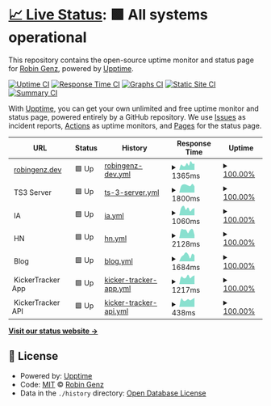 # [📈 Live Status](https://robingenz.github.io/upptime): <!--live status--> **🟩 All systems operational**

This repository contains the open-source uptime monitor and status page for [Robin Genz](https://robingenz.dev), powered by [Upptime](https://github.com/upptime/upptime).

[![Uptime CI](https://github.com/robingenz/upptime/workflows/Uptime%20CI/badge.svg)](https://github.com/robingenz/upptime/actions?query=workflow%3A%22Uptime+CI%22)
[![Response Time CI](https://github.com/robingenz/upptime/workflows/Response%20Time%20CI/badge.svg)](https://github.com/robingenz/upptime/actions?query=workflow%3A%22Response+Time+CI%22)
[![Graphs CI](https://github.com/robingenz/upptime/workflows/Graphs%20CI/badge.svg)](https://github.com/robingenz/upptime/actions?query=workflow%3A%22Graphs+CI%22)
[![Static Site CI](https://github.com/robingenz/upptime/workflows/Static%20Site%20CI/badge.svg)](https://github.com/robingenz/upptime/actions?query=workflow%3A%22Static+Site+CI%22)
[![Summary CI](https://github.com/robingenz/upptime/workflows/Summary%20CI/badge.svg)](https://github.com/robingenz/upptime/actions?query=workflow%3A%22Summary+CI%22)

With [Upptime](https://upptime.js.org), you can get your own unlimited and free uptime monitor and status page, powered entirely by a GitHub repository. We use [Issues](https://github.com/robingenz/upptime/issues) as incident reports, [Actions](https://github.com/robingenz/upptime/actions) as uptime monitors, and [Pages](https://robingenz.github.io/upptime) for the status page.

<!--start: status pages-->
<!-- This summary is generated by Upptime (https://github.com/upptime/upptime) -->
<!-- Do not edit this manually, your changes will be overwritten -->
<!-- prettier-ignore -->
| URL | Status | History | Response Time | Uptime |
| --- | ------ | ------- | ------------- | ------ |
| <img alt="" src="https://icons.duckduckgo.com/ip3/robingenz.dev.ico" height="13"> [robingenz.dev](https://robingenz.dev/) | 🟩 Up | [robingenz-dev.yml](https://github.com/robingenz/upptime/commits/HEAD/history/robingenz-dev.yml) | <details><summary><img alt="Response time graph" src="./graphs/robingenz-dev/response-time-week.png" height="20"> 1365ms</summary><br><a href="https://robingenz.github.io/upptime/history/robingenz-dev"><img alt="Response time 1662" src="https://img.shields.io/endpoint?url=https%3A%2F%2Fraw.githubusercontent.com%2Frobingenz%2Fupptime%2FHEAD%2Fapi%2Frobingenz-dev%2Fresponse-time.json"></a><br><a href="https://robingenz.github.io/upptime/history/robingenz-dev"><img alt="24-hour response time 1439" src="https://img.shields.io/endpoint?url=https%3A%2F%2Fraw.githubusercontent.com%2Frobingenz%2Fupptime%2FHEAD%2Fapi%2Frobingenz-dev%2Fresponse-time-day.json"></a><br><a href="https://robingenz.github.io/upptime/history/robingenz-dev"><img alt="7-day response time 1365" src="https://img.shields.io/endpoint?url=https%3A%2F%2Fraw.githubusercontent.com%2Frobingenz%2Fupptime%2FHEAD%2Fapi%2Frobingenz-dev%2Fresponse-time-week.json"></a><br><a href="https://robingenz.github.io/upptime/history/robingenz-dev"><img alt="30-day response time 1517" src="https://img.shields.io/endpoint?url=https%3A%2F%2Fraw.githubusercontent.com%2Frobingenz%2Fupptime%2FHEAD%2Fapi%2Frobingenz-dev%2Fresponse-time-month.json"></a><br><a href="https://robingenz.github.io/upptime/history/robingenz-dev"><img alt="1-year response time 1616" src="https://img.shields.io/endpoint?url=https%3A%2F%2Fraw.githubusercontent.com%2Frobingenz%2Fupptime%2FHEAD%2Fapi%2Frobingenz-dev%2Fresponse-time-year.json"></a></details> | <details><summary><a href="https://robingenz.github.io/upptime/history/robingenz-dev">100.00%</a></summary><a href="https://robingenz.github.io/upptime/history/robingenz-dev"><img alt="All-time uptime 99.92%" src="https://img.shields.io/endpoint?url=https%3A%2F%2Fraw.githubusercontent.com%2Frobingenz%2Fupptime%2FHEAD%2Fapi%2Frobingenz-dev%2Fuptime.json"></a><br><a href="https://robingenz.github.io/upptime/history/robingenz-dev"><img alt="24-hour uptime 100.00%" src="https://img.shields.io/endpoint?url=https%3A%2F%2Fraw.githubusercontent.com%2Frobingenz%2Fupptime%2FHEAD%2Fapi%2Frobingenz-dev%2Fuptime-day.json"></a><br><a href="https://robingenz.github.io/upptime/history/robingenz-dev"><img alt="7-day uptime 100.00%" src="https://img.shields.io/endpoint?url=https%3A%2F%2Fraw.githubusercontent.com%2Frobingenz%2Fupptime%2FHEAD%2Fapi%2Frobingenz-dev%2Fuptime-week.json"></a><br><a href="https://robingenz.github.io/upptime/history/robingenz-dev"><img alt="30-day uptime 100.00%" src="https://img.shields.io/endpoint?url=https%3A%2F%2Fraw.githubusercontent.com%2Frobingenz%2Fupptime%2FHEAD%2Fapi%2Frobingenz-dev%2Fuptime-month.json"></a><br><a href="https://robingenz.github.io/upptime/history/robingenz-dev"><img alt="1-year uptime 99.95%" src="https://img.shields.io/endpoint?url=https%3A%2F%2Fraw.githubusercontent.com%2Frobingenz%2Fupptime%2FHEAD%2Fapi%2Frobingenz-dev%2Fuptime-year.json"></a></details>
| <img alt="" src="https://icons.duckduckgo.com/ip3/null.ico" height="13"> TS3 Server | 🟩 Up | [ts-3-server.yml](https://github.com/robingenz/upptime/commits/HEAD/history/ts-3-server.yml) | <details><summary><img alt="Response time graph" src="./graphs/ts-3-server/response-time-week.png" height="20"> 1800ms</summary><br><a href="https://robingenz.github.io/upptime/history/ts-3-server"><img alt="Response time 1451" src="https://img.shields.io/endpoint?url=https%3A%2F%2Fraw.githubusercontent.com%2Frobingenz%2Fupptime%2FHEAD%2Fapi%2Fts-3-server%2Fresponse-time.json"></a><br><a href="https://robingenz.github.io/upptime/history/ts-3-server"><img alt="24-hour response time 1745" src="https://img.shields.io/endpoint?url=https%3A%2F%2Fraw.githubusercontent.com%2Frobingenz%2Fupptime%2FHEAD%2Fapi%2Fts-3-server%2Fresponse-time-day.json"></a><br><a href="https://robingenz.github.io/upptime/history/ts-3-server"><img alt="7-day response time 1800" src="https://img.shields.io/endpoint?url=https%3A%2F%2Fraw.githubusercontent.com%2Frobingenz%2Fupptime%2FHEAD%2Fapi%2Fts-3-server%2Fresponse-time-week.json"></a><br><a href="https://robingenz.github.io/upptime/history/ts-3-server"><img alt="30-day response time 1559" src="https://img.shields.io/endpoint?url=https%3A%2F%2Fraw.githubusercontent.com%2Frobingenz%2Fupptime%2FHEAD%2Fapi%2Fts-3-server%2Fresponse-time-month.json"></a><br><a href="https://robingenz.github.io/upptime/history/ts-3-server"><img alt="1-year response time 1497" src="https://img.shields.io/endpoint?url=https%3A%2F%2Fraw.githubusercontent.com%2Frobingenz%2Fupptime%2FHEAD%2Fapi%2Fts-3-server%2Fresponse-time-year.json"></a></details> | <details><summary><a href="https://robingenz.github.io/upptime/history/ts-3-server">100.00%</a></summary><a href="https://robingenz.github.io/upptime/history/ts-3-server"><img alt="All-time uptime 95.40%" src="https://img.shields.io/endpoint?url=https%3A%2F%2Fraw.githubusercontent.com%2Frobingenz%2Fupptime%2FHEAD%2Fapi%2Fts-3-server%2Fuptime.json"></a><br><a href="https://robingenz.github.io/upptime/history/ts-3-server"><img alt="24-hour uptime 100.00%" src="https://img.shields.io/endpoint?url=https%3A%2F%2Fraw.githubusercontent.com%2Frobingenz%2Fupptime%2FHEAD%2Fapi%2Fts-3-server%2Fuptime-day.json"></a><br><a href="https://robingenz.github.io/upptime/history/ts-3-server"><img alt="7-day uptime 100.00%" src="https://img.shields.io/endpoint?url=https%3A%2F%2Fraw.githubusercontent.com%2Frobingenz%2Fupptime%2FHEAD%2Fapi%2Fts-3-server%2Fuptime-week.json"></a><br><a href="https://robingenz.github.io/upptime/history/ts-3-server"><img alt="30-day uptime 100.00%" src="https://img.shields.io/endpoint?url=https%3A%2F%2Fraw.githubusercontent.com%2Frobingenz%2Fupptime%2FHEAD%2Fapi%2Fts-3-server%2Fuptime-month.json"></a><br><a href="https://robingenz.github.io/upptime/history/ts-3-server"><img alt="1-year uptime 91.02%" src="https://img.shields.io/endpoint?url=https%3A%2F%2Fraw.githubusercontent.com%2Frobingenz%2Fupptime%2FHEAD%2Fapi%2Fts-3-server%2Fuptime-year.json"></a></details>
| <img alt="" src="https://icons.duckduckgo.com/ip3/null.ico" height="13"> IA | 🟩 Up | [ia.yml](https://github.com/robingenz/upptime/commits/HEAD/history/ia.yml) | <details><summary><img alt="Response time graph" src="./graphs/ia/response-time-week.png" height="20"> 1060ms</summary><br><a href="https://robingenz.github.io/upptime/history/ia"><img alt="Response time 1123" src="https://img.shields.io/endpoint?url=https%3A%2F%2Fraw.githubusercontent.com%2Frobingenz%2Fupptime%2FHEAD%2Fapi%2Fia%2Fresponse-time.json"></a><br><a href="https://robingenz.github.io/upptime/history/ia"><img alt="24-hour response time 1203" src="https://img.shields.io/endpoint?url=https%3A%2F%2Fraw.githubusercontent.com%2Frobingenz%2Fupptime%2FHEAD%2Fapi%2Fia%2Fresponse-time-day.json"></a><br><a href="https://robingenz.github.io/upptime/history/ia"><img alt="7-day response time 1060" src="https://img.shields.io/endpoint?url=https%3A%2F%2Fraw.githubusercontent.com%2Frobingenz%2Fupptime%2FHEAD%2Fapi%2Fia%2Fresponse-time-week.json"></a><br><a href="https://robingenz.github.io/upptime/history/ia"><img alt="30-day response time 2008" src="https://img.shields.io/endpoint?url=https%3A%2F%2Fraw.githubusercontent.com%2Frobingenz%2Fupptime%2FHEAD%2Fapi%2Fia%2Fresponse-time-month.json"></a><br><a href="https://robingenz.github.io/upptime/history/ia"><img alt="1-year response time 1191" src="https://img.shields.io/endpoint?url=https%3A%2F%2Fraw.githubusercontent.com%2Frobingenz%2Fupptime%2FHEAD%2Fapi%2Fia%2Fresponse-time-year.json"></a></details> | <details><summary><a href="https://robingenz.github.io/upptime/history/ia">100.00%</a></summary><a href="https://robingenz.github.io/upptime/history/ia"><img alt="All-time uptime 99.95%" src="https://img.shields.io/endpoint?url=https%3A%2F%2Fraw.githubusercontent.com%2Frobingenz%2Fupptime%2FHEAD%2Fapi%2Fia%2Fuptime.json"></a><br><a href="https://robingenz.github.io/upptime/history/ia"><img alt="24-hour uptime 100.00%" src="https://img.shields.io/endpoint?url=https%3A%2F%2Fraw.githubusercontent.com%2Frobingenz%2Fupptime%2FHEAD%2Fapi%2Fia%2Fuptime-day.json"></a><br><a href="https://robingenz.github.io/upptime/history/ia"><img alt="7-day uptime 100.00%" src="https://img.shields.io/endpoint?url=https%3A%2F%2Fraw.githubusercontent.com%2Frobingenz%2Fupptime%2FHEAD%2Fapi%2Fia%2Fuptime-week.json"></a><br><a href="https://robingenz.github.io/upptime/history/ia"><img alt="30-day uptime 100.00%" src="https://img.shields.io/endpoint?url=https%3A%2F%2Fraw.githubusercontent.com%2Frobingenz%2Fupptime%2FHEAD%2Fapi%2Fia%2Fuptime-month.json"></a><br><a href="https://robingenz.github.io/upptime/history/ia"><img alt="1-year uptime 99.97%" src="https://img.shields.io/endpoint?url=https%3A%2F%2Fraw.githubusercontent.com%2Frobingenz%2Fupptime%2FHEAD%2Fapi%2Fia%2Fuptime-year.json"></a></details>
| <img alt="" src="https://icons.duckduckgo.com/ip3/null.ico" height="13"> HN | 🟩 Up | [hn.yml](https://github.com/robingenz/upptime/commits/HEAD/history/hn.yml) | <details><summary><img alt="Response time graph" src="./graphs/hn/response-time-week.png" height="20"> 2128ms</summary><br><a href="https://robingenz.github.io/upptime/history/hn"><img alt="Response time 2415" src="https://img.shields.io/endpoint?url=https%3A%2F%2Fraw.githubusercontent.com%2Frobingenz%2Fupptime%2FHEAD%2Fapi%2Fhn%2Fresponse-time.json"></a><br><a href="https://robingenz.github.io/upptime/history/hn"><img alt="24-hour response time 2678" src="https://img.shields.io/endpoint?url=https%3A%2F%2Fraw.githubusercontent.com%2Frobingenz%2Fupptime%2FHEAD%2Fapi%2Fhn%2Fresponse-time-day.json"></a><br><a href="https://robingenz.github.io/upptime/history/hn"><img alt="7-day response time 2128" src="https://img.shields.io/endpoint?url=https%3A%2F%2Fraw.githubusercontent.com%2Frobingenz%2Fupptime%2FHEAD%2Fapi%2Fhn%2Fresponse-time-week.json"></a><br><a href="https://robingenz.github.io/upptime/history/hn"><img alt="30-day response time 2662" src="https://img.shields.io/endpoint?url=https%3A%2F%2Fraw.githubusercontent.com%2Frobingenz%2Fupptime%2FHEAD%2Fapi%2Fhn%2Fresponse-time-month.json"></a><br><a href="https://robingenz.github.io/upptime/history/hn"><img alt="1-year response time 2447" src="https://img.shields.io/endpoint?url=https%3A%2F%2Fraw.githubusercontent.com%2Frobingenz%2Fupptime%2FHEAD%2Fapi%2Fhn%2Fresponse-time-year.json"></a></details> | <details><summary><a href="https://robingenz.github.io/upptime/history/hn">100.00%</a></summary><a href="https://robingenz.github.io/upptime/history/hn"><img alt="All-time uptime 99.93%" src="https://img.shields.io/endpoint?url=https%3A%2F%2Fraw.githubusercontent.com%2Frobingenz%2Fupptime%2FHEAD%2Fapi%2Fhn%2Fuptime.json"></a><br><a href="https://robingenz.github.io/upptime/history/hn"><img alt="24-hour uptime 100.00%" src="https://img.shields.io/endpoint?url=https%3A%2F%2Fraw.githubusercontent.com%2Frobingenz%2Fupptime%2FHEAD%2Fapi%2Fhn%2Fuptime-day.json"></a><br><a href="https://robingenz.github.io/upptime/history/hn"><img alt="7-day uptime 100.00%" src="https://img.shields.io/endpoint?url=https%3A%2F%2Fraw.githubusercontent.com%2Frobingenz%2Fupptime%2FHEAD%2Fapi%2Fhn%2Fuptime-week.json"></a><br><a href="https://robingenz.github.io/upptime/history/hn"><img alt="30-day uptime 100.00%" src="https://img.shields.io/endpoint?url=https%3A%2F%2Fraw.githubusercontent.com%2Frobingenz%2Fupptime%2FHEAD%2Fapi%2Fhn%2Fuptime-month.json"></a><br><a href="https://robingenz.github.io/upptime/history/hn"><img alt="1-year uptime 99.96%" src="https://img.shields.io/endpoint?url=https%3A%2F%2Fraw.githubusercontent.com%2Frobingenz%2Fupptime%2FHEAD%2Fapi%2Fhn%2Fuptime-year.json"></a></details>
| <img alt="" src="https://icons.duckduckgo.com/ip3/null.ico" height="13"> Blog | 🟩 Up | [blog.yml](https://github.com/robingenz/upptime/commits/HEAD/history/blog.yml) | <details><summary><img alt="Response time graph" src="./graphs/blog/response-time-week.png" height="20"> 1684ms</summary><br><a href="https://robingenz.github.io/upptime/history/blog"><img alt="Response time 1834" src="https://img.shields.io/endpoint?url=https%3A%2F%2Fraw.githubusercontent.com%2Frobingenz%2Fupptime%2FHEAD%2Fapi%2Fblog%2Fresponse-time.json"></a><br><a href="https://robingenz.github.io/upptime/history/blog"><img alt="24-hour response time 2345" src="https://img.shields.io/endpoint?url=https%3A%2F%2Fraw.githubusercontent.com%2Frobingenz%2Fupptime%2FHEAD%2Fapi%2Fblog%2Fresponse-time-day.json"></a><br><a href="https://robingenz.github.io/upptime/history/blog"><img alt="7-day response time 1684" src="https://img.shields.io/endpoint?url=https%3A%2F%2Fraw.githubusercontent.com%2Frobingenz%2Fupptime%2FHEAD%2Fapi%2Fblog%2Fresponse-time-week.json"></a><br><a href="https://robingenz.github.io/upptime/history/blog"><img alt="30-day response time 2625" src="https://img.shields.io/endpoint?url=https%3A%2F%2Fraw.githubusercontent.com%2Frobingenz%2Fupptime%2FHEAD%2Fapi%2Fblog%2Fresponse-time-month.json"></a><br><a href="https://robingenz.github.io/upptime/history/blog"><img alt="1-year response time 1877" src="https://img.shields.io/endpoint?url=https%3A%2F%2Fraw.githubusercontent.com%2Frobingenz%2Fupptime%2FHEAD%2Fapi%2Fblog%2Fresponse-time-year.json"></a></details> | <details><summary><a href="https://robingenz.github.io/upptime/history/blog">100.00%</a></summary><a href="https://robingenz.github.io/upptime/history/blog"><img alt="All-time uptime 99.95%" src="https://img.shields.io/endpoint?url=https%3A%2F%2Fraw.githubusercontent.com%2Frobingenz%2Fupptime%2FHEAD%2Fapi%2Fblog%2Fuptime.json"></a><br><a href="https://robingenz.github.io/upptime/history/blog"><img alt="24-hour uptime 100.00%" src="https://img.shields.io/endpoint?url=https%3A%2F%2Fraw.githubusercontent.com%2Frobingenz%2Fupptime%2FHEAD%2Fapi%2Fblog%2Fuptime-day.json"></a><br><a href="https://robingenz.github.io/upptime/history/blog"><img alt="7-day uptime 100.00%" src="https://img.shields.io/endpoint?url=https%3A%2F%2Fraw.githubusercontent.com%2Frobingenz%2Fupptime%2FHEAD%2Fapi%2Fblog%2Fuptime-week.json"></a><br><a href="https://robingenz.github.io/upptime/history/blog"><img alt="30-day uptime 100.00%" src="https://img.shields.io/endpoint?url=https%3A%2F%2Fraw.githubusercontent.com%2Frobingenz%2Fupptime%2FHEAD%2Fapi%2Fblog%2Fuptime-month.json"></a><br><a href="https://robingenz.github.io/upptime/history/blog"><img alt="1-year uptime 99.96%" src="https://img.shields.io/endpoint?url=https%3A%2F%2Fraw.githubusercontent.com%2Frobingenz%2Fupptime%2FHEAD%2Fapi%2Fblog%2Fuptime-year.json"></a></details>
| <img alt="" src="https://icons.duckduckgo.com/ip3/null.ico" height="13"> KickerTracker App | 🟩 Up | [kicker-tracker-app.yml](https://github.com/robingenz/upptime/commits/HEAD/history/kicker-tracker-app.yml) | <details><summary><img alt="Response time graph" src="./graphs/kicker-tracker-app/response-time-week.png" height="20"> 1217ms</summary><br><a href="https://robingenz.github.io/upptime/history/kicker-tracker-app"><img alt="Response time 1407" src="https://img.shields.io/endpoint?url=https%3A%2F%2Fraw.githubusercontent.com%2Frobingenz%2Fupptime%2FHEAD%2Fapi%2Fkicker-tracker-app%2Fresponse-time.json"></a><br><a href="https://robingenz.github.io/upptime/history/kicker-tracker-app"><img alt="24-hour response time 1723" src="https://img.shields.io/endpoint?url=https%3A%2F%2Fraw.githubusercontent.com%2Frobingenz%2Fupptime%2FHEAD%2Fapi%2Fkicker-tracker-app%2Fresponse-time-day.json"></a><br><a href="https://robingenz.github.io/upptime/history/kicker-tracker-app"><img alt="7-day response time 1217" src="https://img.shields.io/endpoint?url=https%3A%2F%2Fraw.githubusercontent.com%2Frobingenz%2Fupptime%2FHEAD%2Fapi%2Fkicker-tracker-app%2Fresponse-time-week.json"></a><br><a href="https://robingenz.github.io/upptime/history/kicker-tracker-app"><img alt="30-day response time 1858" src="https://img.shields.io/endpoint?url=https%3A%2F%2Fraw.githubusercontent.com%2Frobingenz%2Fupptime%2FHEAD%2Fapi%2Fkicker-tracker-app%2Fresponse-time-month.json"></a><br><a href="https://robingenz.github.io/upptime/history/kicker-tracker-app"><img alt="1-year response time 1531" src="https://img.shields.io/endpoint?url=https%3A%2F%2Fraw.githubusercontent.com%2Frobingenz%2Fupptime%2FHEAD%2Fapi%2Fkicker-tracker-app%2Fresponse-time-year.json"></a></details> | <details><summary><a href="https://robingenz.github.io/upptime/history/kicker-tracker-app">100.00%</a></summary><a href="https://robingenz.github.io/upptime/history/kicker-tracker-app"><img alt="All-time uptime 99.96%" src="https://img.shields.io/endpoint?url=https%3A%2F%2Fraw.githubusercontent.com%2Frobingenz%2Fupptime%2FHEAD%2Fapi%2Fkicker-tracker-app%2Fuptime.json"></a><br><a href="https://robingenz.github.io/upptime/history/kicker-tracker-app"><img alt="24-hour uptime 100.00%" src="https://img.shields.io/endpoint?url=https%3A%2F%2Fraw.githubusercontent.com%2Frobingenz%2Fupptime%2FHEAD%2Fapi%2Fkicker-tracker-app%2Fuptime-day.json"></a><br><a href="https://robingenz.github.io/upptime/history/kicker-tracker-app"><img alt="7-day uptime 100.00%" src="https://img.shields.io/endpoint?url=https%3A%2F%2Fraw.githubusercontent.com%2Frobingenz%2Fupptime%2FHEAD%2Fapi%2Fkicker-tracker-app%2Fuptime-week.json"></a><br><a href="https://robingenz.github.io/upptime/history/kicker-tracker-app"><img alt="30-day uptime 100.00%" src="https://img.shields.io/endpoint?url=https%3A%2F%2Fraw.githubusercontent.com%2Frobingenz%2Fupptime%2FHEAD%2Fapi%2Fkicker-tracker-app%2Fuptime-month.json"></a><br><a href="https://robingenz.github.io/upptime/history/kicker-tracker-app"><img alt="1-year uptime 99.95%" src="https://img.shields.io/endpoint?url=https%3A%2F%2Fraw.githubusercontent.com%2Frobingenz%2Fupptime%2FHEAD%2Fapi%2Fkicker-tracker-app%2Fuptime-year.json"></a></details>
| <img alt="" src="https://icons.duckduckgo.com/ip3/null.ico" height="13"> KickerTracker API | 🟩 Up | [kicker-tracker-api.yml](https://github.com/robingenz/upptime/commits/HEAD/history/kicker-tracker-api.yml) | <details><summary><img alt="Response time graph" src="./graphs/kicker-tracker-api/response-time-week.png" height="20"> 438ms</summary><br><a href="https://robingenz.github.io/upptime/history/kicker-tracker-api"><img alt="Response time 523" src="https://img.shields.io/endpoint?url=https%3A%2F%2Fraw.githubusercontent.com%2Frobingenz%2Fupptime%2FHEAD%2Fapi%2Fkicker-tracker-api%2Fresponse-time.json"></a><br><a href="https://robingenz.github.io/upptime/history/kicker-tracker-api"><img alt="24-hour response time 568" src="https://img.shields.io/endpoint?url=https%3A%2F%2Fraw.githubusercontent.com%2Frobingenz%2Fupptime%2FHEAD%2Fapi%2Fkicker-tracker-api%2Fresponse-time-day.json"></a><br><a href="https://robingenz.github.io/upptime/history/kicker-tracker-api"><img alt="7-day response time 438" src="https://img.shields.io/endpoint?url=https%3A%2F%2Fraw.githubusercontent.com%2Frobingenz%2Fupptime%2FHEAD%2Fapi%2Fkicker-tracker-api%2Fresponse-time-week.json"></a><br><a href="https://robingenz.github.io/upptime/history/kicker-tracker-api"><img alt="30-day response time 445" src="https://img.shields.io/endpoint?url=https%3A%2F%2Fraw.githubusercontent.com%2Frobingenz%2Fupptime%2FHEAD%2Fapi%2Fkicker-tracker-api%2Fresponse-time-month.json"></a><br><a href="https://robingenz.github.io/upptime/history/kicker-tracker-api"><img alt="1-year response time 445" src="https://img.shields.io/endpoint?url=https%3A%2F%2Fraw.githubusercontent.com%2Frobingenz%2Fupptime%2FHEAD%2Fapi%2Fkicker-tracker-api%2Fresponse-time-year.json"></a></details> | <details><summary><a href="https://robingenz.github.io/upptime/history/kicker-tracker-api">100.00%</a></summary><a href="https://robingenz.github.io/upptime/history/kicker-tracker-api"><img alt="All-time uptime 99.16%" src="https://img.shields.io/endpoint?url=https%3A%2F%2Fraw.githubusercontent.com%2Frobingenz%2Fupptime%2FHEAD%2Fapi%2Fkicker-tracker-api%2Fuptime.json"></a><br><a href="https://robingenz.github.io/upptime/history/kicker-tracker-api"><img alt="24-hour uptime 100.00%" src="https://img.shields.io/endpoint?url=https%3A%2F%2Fraw.githubusercontent.com%2Frobingenz%2Fupptime%2FHEAD%2Fapi%2Fkicker-tracker-api%2Fuptime-day.json"></a><br><a href="https://robingenz.github.io/upptime/history/kicker-tracker-api"><img alt="7-day uptime 100.00%" src="https://img.shields.io/endpoint?url=https%3A%2F%2Fraw.githubusercontent.com%2Frobingenz%2Fupptime%2FHEAD%2Fapi%2Fkicker-tracker-api%2Fuptime-week.json"></a><br><a href="https://robingenz.github.io/upptime/history/kicker-tracker-api"><img alt="30-day uptime 100.00%" src="https://img.shields.io/endpoint?url=https%3A%2F%2Fraw.githubusercontent.com%2Frobingenz%2Fupptime%2FHEAD%2Fapi%2Fkicker-tracker-api%2Fuptime-month.json"></a><br><a href="https://robingenz.github.io/upptime/history/kicker-tracker-api"><img alt="1-year uptime 98.96%" src="https://img.shields.io/endpoint?url=https%3A%2F%2Fraw.githubusercontent.com%2Frobingenz%2Fupptime%2FHEAD%2Fapi%2Fkicker-tracker-api%2Fuptime-year.json"></a></details>

<!--end: status pages-->

[**Visit our status website →**](https://robingenz.github.io/upptime)

## 📄 License

- Powered by: [Upptime](https://github.com/upptime/upptime)
- Code: [MIT](./LICENSE) © [Robin Genz](https://robingenz.dev)
- Data in the `./history` directory: [Open Database License](https://opendatacommons.org/licenses/odbl/1-0/)
